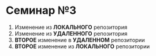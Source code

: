 # Семинар №3
1. Изменение из **ЛОКАЛЬНОГО** репозитория
1. Изменение из **УДАЛЕННОГО** репозитория
3. **ВТОРОЕ** изменение в **УДАЛЕННОМ** репозитории
4. **ВТОРОЕ** изменение из **ЛОКАЛЬНОГО** репозитории
